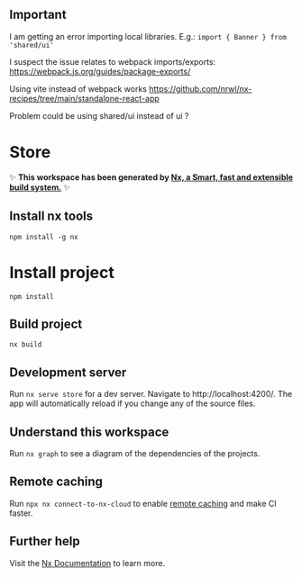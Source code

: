 ## Important
I am getting an error importing local libraries. E.g.: `import { Banner } from 'shared/ui'`

I suspect the issue relates to webpack imports/exports: https://webpack.js.org/guides/package-exports/

Using vite instead of webpack works https://github.com/nrwl/nx-recipes/tree/main/standalone-react-app

Problem could be using shared/ui instead of ui ?
# Store
✨ **This workspace has been generated by [Nx, a Smart, fast and extensible build system.](https://nx.dev)** ✨

## Install nx tools
```
npm install -g nx
```
# Install project
```
npm install
```
## Build project
```
nx build
```
## Development server

Run `nx serve store` for a dev server. Navigate to http://localhost:4200/. The app will automatically reload if you change any of the source files.

## Understand this workspace

Run `nx graph` to see a diagram of the dependencies of the projects.

## Remote caching

Run `npx nx connect-to-nx-cloud` to enable [remote caching](https://nx.app) and make CI faster.

## Further help

Visit the [Nx Documentation](https://nx.dev) to learn more.
